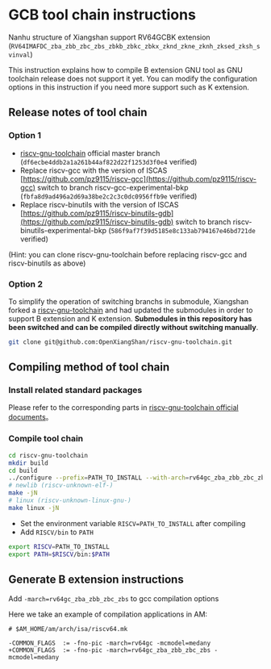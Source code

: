 # GCB tool chain instructions

Nanhu structure of Xiangshan support RV64GCBK extension (`RV64IMAFDC_zba_zbb_zbc_zbs_zbkb_zbkc_zbkx_zknd_zkne_zknh_zksed_zksh_svinval`)

This instruction explains how to compile B extension GNU tool as GNU toolchain release does not support it yet. You can modify the configuration options in this instruction if you need more support such as K extension.


## Release notes of tool chain


### Option 1
* [riscv-gnu-toolchain](https://github.com/riscv-collab/riscv-gnu-toolchain.git) official master branch (`df6ecbe4ddb2a1a261b44af822d22f1253d3f0e4` verified)
* Replace riscv-gcc with the version of ISCAS [https://github.com/pz9115/riscv-gcc](https://github.com/pz9115/riscv-gcc)
  switch to branch riscv-gcc-experimental-bkp (`fbfa8d9ad496a2d69a38be2c2c3c0dc0956ffb9e` verified)
* Replace riscv-binutils with the version of ISCAS [https://github.com/pz9115/riscv-binutils-gdb](https://github.com/pz9115/riscv-binutils-gdb)
  switch to branch riscv-binutils-experimental-bkp (`586f9af7f39d5185e8c133ab794167e46bd721de` verified)


(Hint: you can clone riscv-gnu-toolchain before replacing riscv-gcc and riscv-binutils as above)


### Option 2
To simplify the operation of switching branchs in submodule, Xiangshan forked a [riscv-gnu-toolchain](https://github.com/OpenXiangShan/riscv-gnu-toolchain) and had updated the submodules in order to support B extension and K extension.
**Submodules in this repository has been switched and can be compiled directly without switching manually**.

```bash
git clone git@github.com:OpenXiangShan/riscv-gnu-toolchain.git
```


## Compiling method of tool chain

### Install related standard packages

Please refer to the corresponding parts in [riscv-gnu-toolchain official documents](https://github.com/riscv-collab/riscv-gnu-toolchain#prerequisites)。

### Compile tool chain

```bash
cd riscv-gnu-toolchain
mkdir build
cd build
../configure --prefix=PATH_TO_INSTALL --with-arch=rv64gc_zba_zbb_zbc_zbs
# newlib (riscv-unknown-elf-)
make -jN
# linux (riscv-unknown-linux-gnu-)
make linux -jN
```

* Set the environment variable `RISCV=PATH_TO_INSTALL` after compiling
* Add `RISCV/bin` to `PATH`

```bash
export RISCV=PATH_TO_INSTALL
export PATH=$RISCV/bin:$PATH
```

## Generate B extension instructions

Add `-march=rv64gc_zba_zbb_zbc_zbs` to gcc compilation options

Here we take an example of compilation applications in AM:
```shell
# $AM_HOME/am/arch/isa/riscv64.mk

-COMMON_FLAGS  := -fno-pic -march=rv64gc -mcmodel=medany
+COMMON_FLAGS  := -fno-pic -march=rv64gc_zba_zbb_zbc_zbs -mcmodel=medany
```
